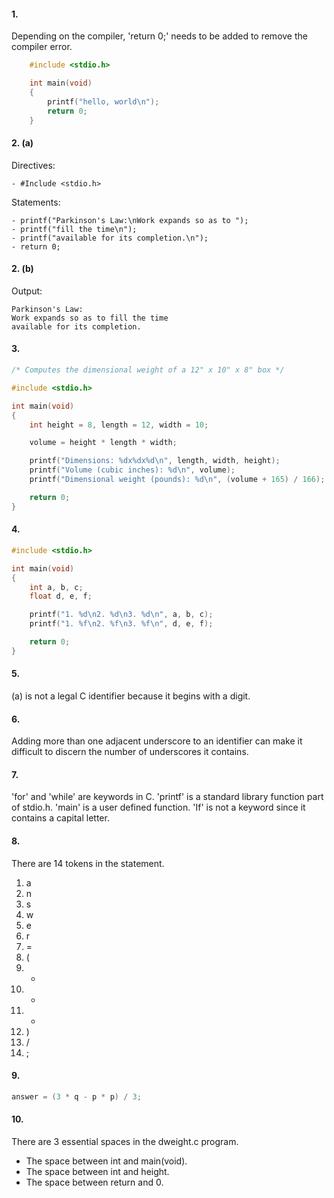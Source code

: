 #### 1.

Depending on the compiler, 'return 0;' needs to be added to remove the compiler error.

```C
	#include <stdio.h>

	int main(void)
	{
		printf("hello, world\n");
		return 0;
	}
```

#### 2. (a)

Directives:

	- #Include <stdio.h>

Statements:

	- printf("Parkinson's Law:\nWork expands so as to ");
	- printf("fill the time\n");
	- printf("available for its completion.\n");
	- return 0;

#### 2. (b)

Output:

	Parkinson's Law:
	Work expands so as to fill the time
	available for its completion.

#### 3.

```C
/* Computes the dimensional weight of a 12" x 10" x 8" box */

#include <stdio.h>

int main(void)
{
	int height = 8, length = 12, width = 10;

	volume = height * length * width;

	printf("Dimensions: %dx%dx%d\n", length, width, height);
	printf("Volume (cubic inches): %d\n", volume);
	printf("Dimensional weight (pounds): %d\n", (volume + 165) / 166);

	return 0;
}
```

#### 4.

```C
#include <stdio.h>

int main(void)
{
    int a, b, c;
    float d, e, f;

    printf("1. %d\n2. %d\n3. %d\n", a, b, c);
    printf("1. %f\n2. %f\n3. %f\n", d, e, f);

    return 0;
}
```

#### 5.

(a) is not a legal C identifier because it begins with a digit.

#### 6.

Adding more than one adjacent underscore to an identifier can make it difficult to discern the number of underscores it contains.

#### 7.

'for' and 'while' are keywords in C. 'printf' is a standard library function part of stdio.h. 'main' is a user defined function. 'If' is not a keyword since it contains a capital letter.

#### 8.

There are 14 tokens in the statement.

1. a
2. n
3. s
4. w
5. e
6. r
7. =
8. (
9. *
10. -
11. *
12. )
13. /
14. ;

#### 9.

```C
answer = (3 * q - p * p) / 3;
```

#### 10.

There are 3 essential spaces in the dweight.c program.

- The space between int and main(void).
- The space between int and height.
- The space between return and 0.
